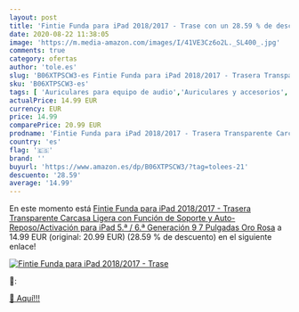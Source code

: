 ```yaml
---
layout: post
title: 'Fintie Funda para iPad 2018/2017 - Trase con un 28.59 % de descuento'
date: 2020-08-22 11:38:05
image: 'https://m.media-amazon.com/images/I/41VE3Cz6o2L._SL400_.jpg'
comments: true
category: ofertas
author: 'tole.es'
slug: 'B06XTPSCW3-es Fintie Funda para iPad 2018/2017 - Trasera Transparente...'
sku: 'B06XTPSCW3-es'
tags: [ 'Auriculares para equipo de audio','Auriculares y accesorios','Electrónica','Electrónica para moto','Electrónica para vehículos','Soportes para moto','ipad', ]
actualPrice: 14.99 EUR
currency: EUR
price: 14.99
comparePrice: 20.99 EUR
prodname: 'Fintie Funda para iPad 2018/2017 - Trasera Transparente Carcasa Ligera con Función de Soporte y Auto-Reposo/Activación para iPad 5.ª / 6.ª Generación 9 7 Pulgadas  Oro Rosa'
country: 'es'
flag: '🇪🇸'
brand: ''
buyurl: 'https://www.amazon.es/dp/B06XTPSCW3/?tag=tolees-21'
descuento: '28.59'
average: '14.99'
---
```


En este momento está [Fintie Funda para iPad 2018/2017 - Trasera Transparente Carcasa Ligera con Función de Soporte y Auto-Reposo/Activación para iPad 5.ª / 6.ª Generación 9 7 Pulgadas  Oro Rosa](https://www.amazon.es/dp/B06XTPSCW3/?tag=tolees-21) a 14.99 EUR (original: 20.99 EUR) (28.59 %  de descuento) en el siguiente enlace!

[![Fintie Funda para iPad 2018/2017 - Trase](https://m.media-amazon.com/images/I/41VE3Cz6o2L._SL400_.jpg)](https://www.amazon.es/dp/B06XTPSCW3/?tag=tolees-21)

🔎:


[🛒 Aquí!!!](https://www.amazon.es/dp/B06XTPSCW3/?tag=tolees-21)
